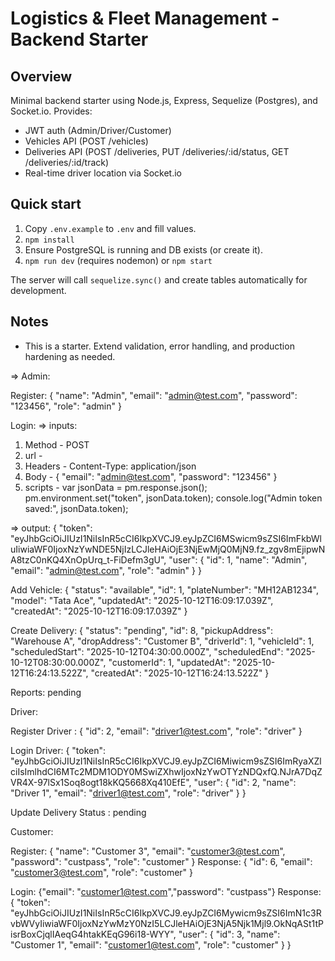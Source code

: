 # Logistics & Fleet Management - Backend Starter

## Overview
Minimal backend starter using Node.js, Express, Sequelize (Postgres), and Socket.io.
Provides:
- JWT auth (Admin/Driver/Customer)
- Vehicles API (POST /vehicles)
- Deliveries API (POST /deliveries, PUT /deliveries/:id/status, GET /deliveries/:id/track)
- Real-time driver location via Socket.io

## Quick start
1. Copy `.env.example` to `.env` and fill values.
2. `npm install`
3. Ensure PostgreSQL is running and DB exists (or create it).
4. `npm run dev` (requires nodemon) or `npm start`

The server will call `sequelize.sync()` and create tables automatically for development.

## Notes
- This is a starter. Extend validation, error handling, and production hardening as needed.


=> Admin:

Register:
{
  "name": "Admin",
  "email": "admin@test.com",
  "password": "123456",
  "role": "admin"
}

Login:
=> inputs:
1. Method - POST
2. url - 
3. Headers - Content-Type: application/json
4. Body - {
  "email": "admin@test.com",
  "password": "123456"
}
5. scripts - 
var jsonData = pm.response.json();
pm.environment.set("token", jsonData.token);
console.log("Admin token saved:", jsonData.token);

=> output:
{
    "token": "eyJhbGciOiJIUzI1NiIsInR5cCI6IkpXVCJ9.eyJpZCI6MSwicm9sZSI6ImFkbWluIiwiaWF0IjoxNzYwNDE5NjIzLCJleHAiOjE3NjEwMjQ0MjN9.fz_zgv8mEjipwNA8tzC0nKQ4XnOpUrq_t-FiDefm3gU",
    "user": {
        "id": 1,
        "name": "Admin",
        "email": "admin@test.com",
        "role": "admin"
    }
}

Add Vehicle:
{
    "status": "available",
    "id": 1,
    "plateNumber": "MH12AB1234",
    "model": "Tata Ace",
    "updatedAt": "2025-10-12T16:09:17.039Z",
    "createdAt": "2025-10-12T16:09:17.039Z"
}

Create Delivery:
{
    "status": "pending",
    "id": 8,
    "pickupAddress": "Warehouse A",
    "dropAddress": "Customer B",
    "driverId": 1,
    "vehicleId": 1,
    "scheduledStart": "2025-10-12T04:30:00.000Z",
    "scheduledEnd": "2025-10-12T08:30:00.000Z",
    "customerId": 1,
    "updatedAt": "2025-10-12T16:24:13.522Z",
    "createdAt": "2025-10-12T16:24:13.522Z"
}

Reports: pending




Driver:

Register Driver : 
{
    "id": 2,
    "email": "driver1@test.com",
    "role": "driver"
}

Login Driver:
{
    "token": "eyJhbGciOiJIUzI1NiIsInR5cCI6IkpXVCJ9.eyJpZCI6Miwicm9sZSI6ImRyaXZlciIsImlhdCI6MTc2MDM1ODY0MSwiZXhwIjoxNzYwOTYzNDQxfQ.NJrA7DqZVR4X-97lSx1Soq8ogt18kKQ5668Xq410EfE",
    "user": {
        "id": 2,
        "name": "Driver 1",
        "email": "driver1@test.com",
        "role": "driver"
    }
}

Update Delivery Status : pending



Customer:

Register:
{ "name": "Customer 3", "email": "customer3@test.com", "password": "custpass", "role": "customer" }
Response:
{
    "id": 6,
    "email": "customer3@test.com",
    "role": "customer"
}

Login:
{"email": "customer1@test.com","password": "custpass"}
Response:
{
    "token": "eyJhbGciOiJIUzI1NiIsInR5cCI6IkpXVCJ9.eyJpZCI6Mywicm9sZSI6ImN1c3RvbWVyIiwiaWF0IjoxNzYwMzY0NzI5LCJleHAiOjE3NjA5Njk1Mjl9.OkNqASt1tPisrBoxCjqlIAeqG4htakKEqG96i18-WYY",
    "user": {
        "id": 3,
        "name": "Customer 1",
        "email": "customer1@test.com",
        "role": "customer"
    }
}
